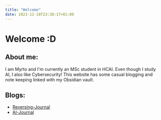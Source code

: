 ```yaml
---
title: "Welcome"
date: 2023-12-18T23:30:17+01:00
---
```


# Welcome :D

## About me:

I am Myrto and I'm currently an MSc student in HCAI. Even though I study AI, I also like Cybersecurity!
This website has some casual blogging and note keeping linked with my Obsidian vault.

## Blogs:

- [Reversing-Journal](/Reverse-Journal)
- [AI-Journal](/AI-Journal)

